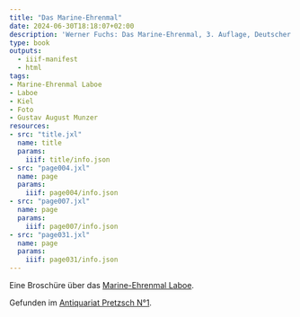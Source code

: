 ```yaml
---
title: "Das Marine-Ehrenmal"
date: 2024-06-30T18:18:07+02:00
description: 'Werner Fuchs: Das Marine-Ehrenmal, 3. Auflage, Deutscher Marinebund e.V. Wilhelmshaven 1962 <a class="worldcat" href="https://www.worldcat.org/de/title/249236780">&nbsp;</a>'
type: book
outputs:
  - iiif-manifest
  - html
tags:
- Marine-Ehrenmal Laboe
- Laboe
- Kiel
- Foto
- Gustav August Munzer
resources:
- src: "title.jxl"
  name: title
  params:
    iiif: title/info.json
- src: "page004.jxl"
  name: page
  params:
    iiif: page004/info.json
- src: "page007.jxl"
  name: page
  params:
    iiif: page007/info.json
- src: "page031.jxl"
  name: page
  params:
    iiif: page031/info.json
---
```


Eine Broschüre über das [Marine-Ehrenmal Laboe](https://de.wikipedia.org/wiki/Marine-Ehrenmal_Laboe).
<!--more-->
<div class="source">Gefunden im <a href="https://antiquariat-pretzsch.de/">Antiquariat Pretzsch N°1</a>.</div>

